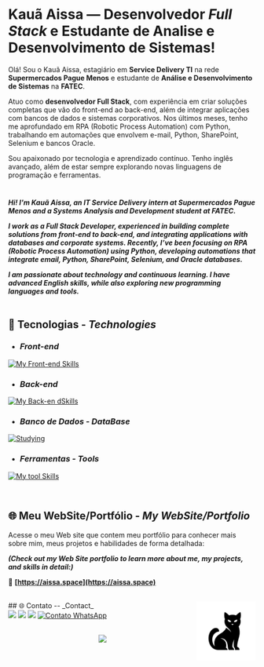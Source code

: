 # Kauã Aissa — Desenvolvedor _Full Stack_ e Estudante de Analise e Desenvolvimento de Sistemas!

Olá! Sou o Kauã Aissa, estagiário em **Service Delivery TI** na rede **Supermercados Pague Menos** e estudante de **Análise e Desenvolvimento de Sistemas** na **FATEC**.

Atuo como **desenvolvedor Full Stack**, com experiência em criar soluções completas que vão do front-end ao back-end, além de integrar aplicações com bancos de dados e sistemas corporativos. Nos últimos meses, tenho me aprofundado em RPA (Robotic Process Automation) com Python, trabalhando em automações que envolvem e-mail, Python, SharePoint, Selenium e bancos Oracle.

Sou apaixonado por tecnologia e aprendizado contínuo. Tenho inglês avançado, além de estar sempre explorando novas linguagens de programação e ferramentas.

#

_**Hi! I'm Kauã Aissa, an IT Service Delivery intern at Supermercados Pague Menos and a Systems Analysis and Development student at FATEC.**_

_**I work as a Full Stack Developer, experienced in building complete solutions from front-end to back-end, and integrating applications with databases and corporate systems. Recently, I’ve been focusing on RPA (Robotic Process Automation) using Python, developing automations that integrate email, Python, SharePoint, Selenium, and Oracle databases.**_

_**I am passionate about technology and continuous learning. I have advanced English skills, while also exploring new programming languages and tools.**_
<br><br>

## 🚀 Tecnologias - _Technologies_

- ### _Front-end_

[![My Front-end Skills](https://skillicons.dev/icons?i=html,css,js,&perline=13)](#)

- ### _Back-end_

[![My Back-en dSkills](https://skillicons.dev/icons?i=nodejs,php,python&perline=13)](#)

- ### _Banco de Dados - DataBase_

[![Studying](https://skillicons.dev/icons?i=mysql,postgres,mongodb&perline=13)](#)

- ### _Ferramentas - Tools_

[![My tool Skills](https://skillicons.dev/icons?i=vscode,git,github,figma,windows,postman&perline=13)](#)

<br>

## 🌐 Meu WebSite/Portfólio - _My WebSite/Portfolio_

Acesse o meu Web site que contem meu portfólio para conhecer mais sobre mim, meus projetos e habilidades de forma detalhada:

_**(Check out my Web Site portfolio to learn more about me, my projects, and skills in detail:)**_

🔗 **[https://aissa.space](https://aissa.space)**

<br>
<img src="assets/blackcat.png" alt="Logo Gato Preto" width="120" align="right" />
## 🌐 Contato -- _Contact_  

<div> 
  <a href="https://www.instagram.com/fx.aissa/" target="_blank"><img src="https://img.shields.io/badge/-Instagram-%23E4405F?style=for-the-badge&logo=instagram&logoColor=white" target="_blank"></a>
  <a href = "mailto:kaua.aissa.dev@gmail.com"><img src="https://img.shields.io/badge/Gmail-D14836?style=for-the-badge&logo=gmail&logoColor=white" target="_blank"></a>
  <a href="https://www.linkedin.com/in/kauaaissa/" target="_blank"><img src="https://img.shields.io/badge/-LinkedIn-%230077B5?style=for-the-badge&logo=linkedin&logoColor=white" target="_blank"></a>
  <a href="https://wa.me/5519999255022" target="_blank"><img src="https://img.shields.io/badge/WhatsApp-25D366?style=for-the-badge&logo=whatsapp&logoColor=white" alt="Contato WhatsApp"></a>
</div>

<br>

<p align="center">
     <img src="https://capsule-render.vercel.app/api?type=waving&height=150&color=5C258D&section=footer&"/>
</p>
